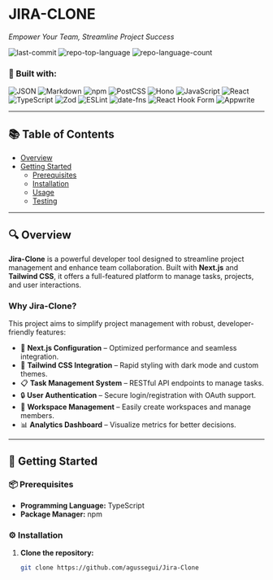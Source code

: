 # JIRA-CLONE

_Empower Your Team, Streamline Project Success_

![last-commit](https://img.shields.io/github/last-commit/agussegui/Jira-Clone?style=flat&logo=git&logoColor=white&color=0080ff)
![repo-top-language](https://img.shields.io/github/languages/top/agussegui/Jira-Clone?style=flat&color=0080ff)
![repo-language-count](https://img.shields.io/github/languages/count/agussegui/Jira-Clone?style=flat&color=0080ff)

### 🚀 Built with:

![JSON](https://img.shields.io/badge/JSON-000000.svg?style=flat&logo=JSON&logoColor=white)
![Markdown](https://img.shields.io/badge/Markdown-000000.svg?style=flat&logo=Markdown&logoColor=white)
![npm](https://img.shields.io/badge/npm-CB3837.svg?style=flat&logo=npm&logoColor=white)
![PostCSS](https://img.shields.io/badge/PostCSS-DD3A0A.svg?style=flat&logo=PostCSS&logoColor=white)
![Hono](https://img.shields.io/badge/Hono-E36002.svg?style=flat&logo=Hono&logoColor=white)
![JavaScript](https://img.shields.io/badge/JavaScript-F7DF1E.svg?style=flat&logo=JavaScript&logoColor=black)
![React](https://img.shields.io/badge/React-61DAFB.svg?style=flat&logo=React&logoColor=black)
![TypeScript](https://img.shields.io/badge/TypeScript-3178C6.svg?style=flat&logo=TypeScript&logoColor=white)
![Zod](https://img.shields.io/badge/Zod-3E67B1.svg?style=flat&logo=Zod&logoColor=white)
![ESLint](https://img.shields.io/badge/ESLint-4B32C3.svg?style=flat&logo=ESLint&logoColor=white)
![date-fns](https://img.shields.io/badge/datefns-770C56.svg?style=flat&logo=date-fns&logoColor=white)
![React Hook Form](https://img.shields.io/badge/React%20Hook%20Form-EC5990.svg?style=flat&logo=React-Hook-Form&logoColor=white)
![Appwrite](https://img.shields.io/badge/Appwrite-FD366E.svg?style=flat&logo=Appwrite&logoColor=white)

---

## 📚 Table of Contents

- [Overview](#overview)
- [Getting Started](#getting-started)
  - [Prerequisites](#prerequisites)
  - [Installation](#installation)
  - [Usage](#usage)
  - [Testing](#testing)

---

## 🔍 Overview

**Jira-Clone** is a powerful developer tool designed to streamline project management and enhance team collaboration. Built with **Next.js** and **Tailwind CSS**, it offers a full-featured platform to manage tasks, projects, and user interactions.

### Why Jira-Clone?

This project aims to simplify project management with robust, developer-friendly features:

- 🎨 **Next.js Configuration** – Optimized performance and seamless integration.
- 🌈 **Tailwind CSS Integration** – Rapid styling with dark mode and custom themes.
- 📋 **Task Management System** – RESTful API endpoints to manage tasks.
- 🔒 **User Authentication** – Secure login/registration with OAuth support.
- 🏢 **Workspace Management** – Easily create workspaces and manage members.
- 📊 **Analytics Dashboard** – Visualize metrics for better decisions.

---

## 🚀 Getting Started

### 📦 Prerequisites

- **Programming Language:** TypeScript
- **Package Manager:** npm

### ⚙️ Installation

1. **Clone the repository:**

   ```sh
   git clone https://github.com/agussegui/Jira-Clone
